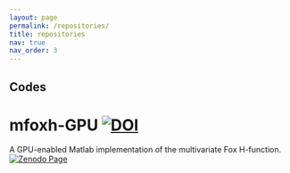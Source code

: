 ```yaml
---
layout: page
permalink: /repositories/
title: repositories
nav: true
nav_order: 3
---
```

## Codes
# mfoxh-GPU [![DOI](https://zenodo.org/badge/DOI/10.5281/zenodo.11316270.svg)](https://doi.org/10.5281/zenodo.11316270)
A GPU-enabled Matlab implementation of the multivariate Fox H-function.
[![Zenodo Page](https://webshot.deam.io/https://zenodo.org/record/11316270)](https://zenodo.org/record/11316270)






